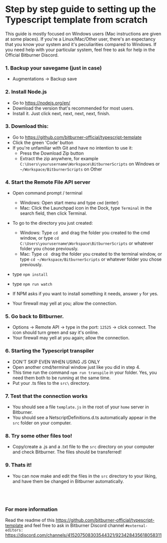 # Step by step guide to setting up the Typescript template from scratch
This guide is mostly focused on Windows users (Mac instructions are given at some places).
If you're a Linux/Mac/Other user, there's an expectancy that you know your system and it's peculiarities compared to Windows.
If you need help with your particular system, feel free to ask for help in the Official Bitburner Discord.

### 1. Backup your savegame (just in case) 
- Augmentations -> Backup save

### 2. Install Node.js
- Go to https://nodejs.org/en/  
- Download the version that's recommended for most users.
- Install it. Just click next, next, next, next, finish.
	
### 3. Download this:
- Go to https://github.com/bitburner-official/typescript-template  
- Click the green 'Code' button
- If you're unfamiliar with Git and have no intention to use it:
  - Press the Download Zip button
  - Extract the zip anywhere, for example `C:\Users\yourusername\Workspace\BitburnerScripts` on Windows or `~/Workspace/BitburnerScripts` on Other
	
### 4. Start the Remote File API server
- Open command prompt / terminal
  - Windows: Open start menu and type `cmd` (enter)  
  - Mac: Click the Launchpad icon in the Dock, type `Terminal` in the search field, then click Terminal.
- To go to the directory you just created:  
  - Windows: Type `cd ` and drag the folder you created to the cmd window, or type `cd C:\Users\yourusername\Workspace\BitburnerScripts` or whatever folder you chose previously.  
  - Mac: Type `cd ` drag the folder you created to the terminal window, or type `cd ~/Workspace/BitburnerScripts` or whatever folder you chose previously. 

- type `npm install`
- type `npm run watch`
- If NPM asks if you want to install something it needs, answer `y` for yes.
- Your firewall may yell at you; allow the connection.

### 5. Go back to Bitburner.
- Options -> Remote API -> type in the port: `12525` -> click connect. The icon should turn green and say it's online.
- Your firewall may yell at you again; allow the connection.

### 6. Starting the Typescript transpiler
- DON'T SKIP EVEN WHEN USING JS ONLY
- Open another cmd/terminal window just like you did in step 4.
- This time run the command `npm run transpile` in your folder.
  Yes, you need them both to be running at the same time.
- Put your .ts files to the `src\` directory.

### 7. Test that the connection works
- You should see a file `template.js` in the root of your `home` server in Bitburner.
- You should see a NetscriptDefinitions.d.ts automatically appear in the `src` folder on your computer.

### 8. Try some other files too!
- Copy/create a .js and a .txt file to the `src` directory on your computer and check Bitburner. The files should be transferred!

	
### 9. Thats it!
- You can now make and edit the files in the `src` directory to your liking, and have them be changed in Bitburner automatically.
<br />
<br />

### For more information
Read the readme of this https://github.com/bitburner-official/typescript-template and feel free to ask in Bitburner Discord channel `#external-editors:` https://discord.com/channels/415207508303544321/923428435618058311

